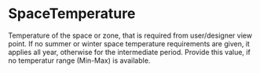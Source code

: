 SpaceTemperature
================

Temperature of the space or zone, that is required from user/designer view point.  If no summer or winter space temperature requirements are given, it applies all year, otherwise for the intermediate period. Provide this value, if no temperatur range (Min-Max) is available.
